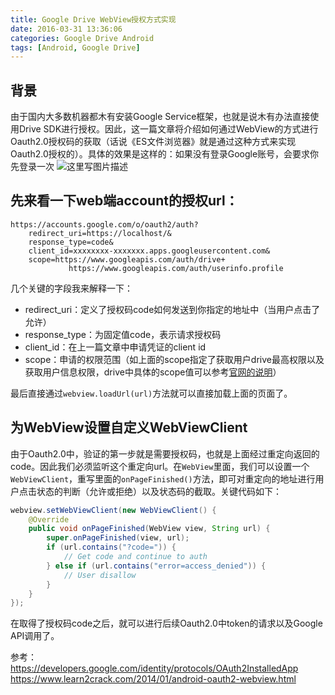 ```yaml
---
title: Google Drive WebView授权方式实现
date: 2016-03-31 13:36:06
categories: Google Drive Android
tags: [Android, Google Drive]
---
```


## 背景
由于国内大多数机器都木有安装Google Service框架，也就是说木有办法直接使用Drive SDK进行授权。因此，这一篇文章将介绍如何通过WebView的方式进行Oauth2.0授权码的获取（话说《ES文件浏览器》就是通过这种方式来实现Oauth2.0授权的）。具体的效果是这样的：如果没有登录Google账号，会要求你先登录一次
![这里写图片描述](20160331142025828.png)

## 先来看一下web端account的授权url：
```
https://accounts.google.com/o/oauth2/auth?
    redirect_uri=https://localhost/&
    response_type=code&
    client_id=xxxxxxxx-xxxxxxx.apps.googleusercontent.com&
    scope=https://www.googleapis.com/auth/drive+
             https://www.googleapis.com/auth/userinfo.profile
```

几个关键的字段我来解释一下：

 - redirect_uri：定义了授权码code如何发送到你指定的地址中（当用户点击了允许）
 - response_type：为固定值code，表示请求授权码
 - client_id：在上一篇文章中申请凭证的client id
 - scope：申请的权限范围（如上面的scope指定了获取用户drive最高权限以及获取用户信息权限，drive中具体的scope值可以参考[官网的说明][1]）

最后直接通过`webview.loadUrl(url)`方法就可以直接加载上面的页面了。


## 为WebView设置自定义WebViewClient
由于Oauth2.0中，验证的第一步就是需要授权码，也就是上面经过重定向返回的code。因此我们必须监听这个重定向url。在`WebView`里面，我们可以设置一个`WebViewClient`，重写里面的`onPageFinished()`方法，即可对重定向的地址进行用户点击状态的判断（允许或拒绝）以及状态码的截取。关键代码如下：

```java
webview.setWebViewClient(new WebViewClient() {
    @Override
    public void onPageFinished(WebView view, String url) {
        super.onPageFinished(view, url);
        if (url.contains("?code=")) {
            // Get code and continue to auth
        } else if (url.contains("error=access_denied")) {
            // User disallow
        }
    }
});
```

在取得了授权码code之后，就可以进行后续Oauth2.0中token的请求以及Google API调用了。

参考：
https://developers.google.com/identity/protocols/OAuth2InstalledApp
https://www.learn2crack.com/2014/01/android-oauth2-webview.html

[1]: https://developers.google.com/drive/v2/web/scopes

